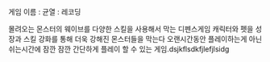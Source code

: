 게임 이름 : 균열 : 레코딩

몰려오는 몬스터의 웨이브를 다양한 스킬을 사용해서 막는 디펜스게임
캐릭터와 펫을 성장과 스킬 강화를 통해 더욱 강해진 몬스터들을 막는다
오랜시간동안 플레이하는게 아닌 쉬는시간에 잠깐 잠깐 간단하게 플레이 할 수 있는 게임.dsjkflsdkfjlefjlsidg